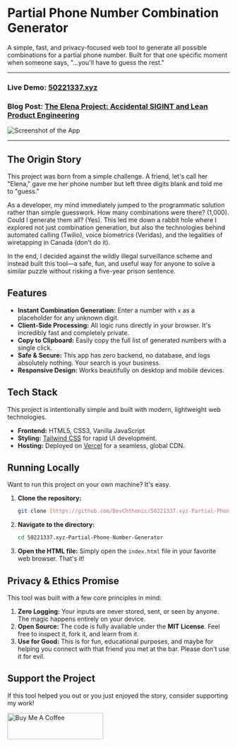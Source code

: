 # Partial Phone Number Combination Generator

A simple, fast, and privacy-focused web tool to generate all possible combinations for a partial phone number. Built for that one specific moment when someone says, "...you'll have to guess the rest."

---

### **Live Demo: [50221337.xyz](https://www.50221337.xyz/)**

### **Blog Post: [The Elena Project: Accidental SIGINT and Lean Product Engineering](https://devchthonic.substack.com/p/the-elena-project-accidental-sigint)**

![Screenshot of the App](https://i.imgur.com/B7rYsla.png)

---

## The Origin Story

This project was born from a simple challenge. A friend, let's call her "Elena," gave me her phone number but left three digits blank and told me to "guess."

As a developer, my mind immediately jumped to the programmatic solution rather than simple guesswork. How many combinations were there? (1,000). Could I generate them all? (Yes). This led me down a rabbit hole where I explored not just combination generation, but also the technologies behind automated calling (Twilio), voice biometrics (Veridas), and the legalities of wiretapping in Canada (don't do it).

In the end, I decided against the wildly illegal surveillance scheme and instead built this tool—a safe, fun, and useful way for anyone to solve a similar puzzle without risking a five-year prison sentence.

## Features

* **Instant Combination Generation:** Enter a number with `x` as a placeholder for any unknown digit.
* **Client-Side Processing:** All logic runs directly in your browser. It's incredibly fast and completely private.
* **Copy to Clipboard:** Easily copy the full list of generated numbers with a single click.
* **Safe & Secure:** This app has zero backend, no database, and logs absolutely nothing. Your search is your business.
* **Responsive Design:** Works beautifully on desktop and mobile devices.

## Tech Stack

This project is intentionally simple and built with modern, lightweight web technologies.

* **Frontend:** HTML5, CSS3, Vanilla JavaScript
* **Styling:** [Tailwind CSS](https://tailwindcss.com/) for rapid UI development.
* **Hosting:** Deployed on [Vercel](https://vercel.com/) for a seamless, global CDN.

## Running Locally

Want to run this project on your own machine? It's easy.

1.  **Clone the repository:**
    ```bash
    git clone [https://github.com/DevChthonic/50221337.xyz-Partial-Phone-Number-Generator.git](https://github.com/DevChthonic/50221337.xyz-Partial-Phone-Number-Generator.git)
    ```
2.  **Navigate to the directory:**
    ```bash
    cd 50221337.xyz-Partial-Phone-Number-Generator
    ```
3.  **Open the HTML file:**
    Simply open the `index.html` file in your favorite web browser. That's it!

## Privacy & Ethics Promise

This tool was built with a few core principles in mind:

1.  **Zero Logging:** Your inputs are never stored, sent, or seen by anyone. The magic happens entirely on your device.
2.  **Open Source:** The code is fully available under the **MIT License**. Feel free to inspect it, fork it, and learn from it.
3.  **Use for Good:** This is for fun, educational purposes, and maybe for helping you connect with that friend you met at the bar. Please don't use it for evil.

## Support the Project

If this tool helped you out or you just enjoyed the story, consider supporting my work!

<a href="https://coff.ee/devchthonic" target="_blank">
    <img src="https://cdn.buymeacoffee.com/buttons/v2/default-yellow.png" alt="Buy Me A Coffee" height="60" width="217">
</a>
